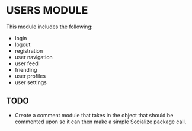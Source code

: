 # USERS MODULE

This module includes the following:

*   login
*   logout
*   registration
*   user navigation
*   user feed
*   friending
*   user profiles
*   user settings

## TODO

*   Create a comment module that takes in the object that should be commented
upon so it can then make a simple Socialize package call.

